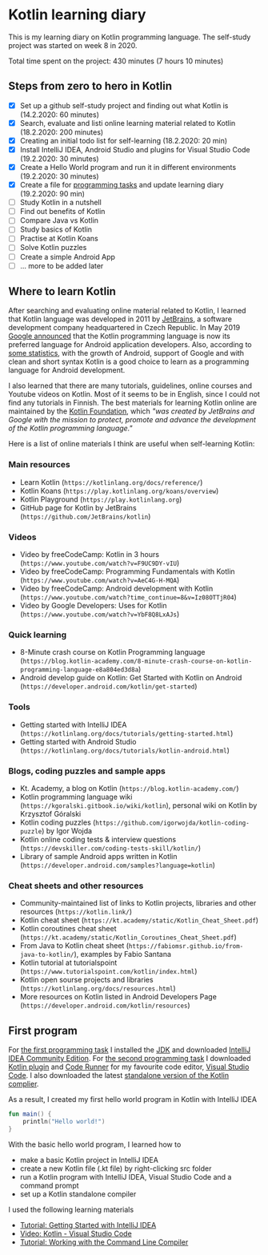 # Kotlin learning diary

This is my learning diary on Kotlin programming language. The self-study project was started on week 8 in 2020.

Total time spent on the project: 430 minutes (7 hours 10 minutes)

## Steps from zero to hero in Kotlin

- [x] Set up a github self-study project and finding out what Kotlin is (14.2.2020: 60 minutes)
- [x] Search, evaluate and listi online learning material related to Kotlin (18.2.2020: 200 minutes)
- [x] Creating an initial todo list for self-learning (18.2.2020: 20 min)
- [x] Install IntelliJ IDEA, Android Studio and plugins for Visual Studio Code (19.2.2020: 30 minutes)
- [x] Create a Hello World program and run it in different environments (19.2.2020: 30 minutes)
- [x] Create a file for [programming tasks](programming-tasks.md) and update learning diary (19.2.2020: 90 min)
- [ ] Study Kotlin in a nutshell
- [ ] Find out benefits of Kotlin
- [ ] Compare Java vs Kotlin
- [ ] Study basics of Kotlin
- [ ] Practise at Kotlin Koans
- [ ] Solve Kotlin puzzles
- [ ] Create a simple Android App
- [ ] ... more to be added later

## Where to learn Kotlin

After searching and evaluating online material related to Kotlin, I learned that Kotlin language was developed in 2011 by [JetBrains](https://www.jetbrains.com/), a software development company headquartered in Czech Republic. In May 2019 [Google announced](https://techcrunch.com/2019/05/07/kotlin-is-now-googles-preferred-language-for-android-app-development/) that the Kotlin programming language is now its preferred language for Android application developers. Also, according to [some statistics](http://codinginfinite.com/top-programming-languages-2020-stats-surveys), with the growth of Android, support of Google and with clean and short syntax Kotlin is a good choice to learn as a programming language for Android development.

I also learned that there are many tutorials, guidelines, online courses and Youtube videos on Kotlin. Most of it seems to be in English, since I could not find any tutorials in Finnish. The best materials for learning Kotlin online are maintained by the [Kotlin Foundation](https://kotlinlang.org/foundation/kotlin-foundation.html), which *"was created by JetBrains and Google with the mission to protect, promote and advance the development of the Kotlin programming language."*

Here is a list of online materials I think are useful when self-learning Kotlin:

### Main resources

- Learn Kotlin (`https://kotlinlang.org/docs/reference/`)
- Kotlin Koans (`https://play.kotlinlang.org/koans/overview`)
- Kotlin Playground (`https://play.kotlinlang.org`)
- GitHub page for Kotlin by JetBrains (`https://github.com/JetBrains/kotlin`)

### Videos

- Video by freeCodeCamp: Kotlin in 3 hours (`https://www.youtube.com/watch?v=F9UC9DY-vIU`)
- Video by freeCodeCamp: Programming Fundamentals with Kotlin (`https://www.youtube.com/watch?v=AeC4G-H-MQA`)
- Video by freeCodeCamp: Android development with Kotlin (`https://www.youtube.com/watch?time_continue=8&v=Iz08OTTjR04`)
- Video by Google Developers: Uses for Kotlin (`https://www.youtube.com/watch?v=YbF8Q8LxAJs`)

### Quick learning

- 8-Minute crash course on Kotlin Programming language (`https://blog.kotlin-academy.com/8-minute-crash-course-on-kotlin-programming-language-e8a804ed3d8a`)
- Android develop guide on Kotlin: Get Started with Kotlin on Android (`https://developer.android.com/kotlin/get-started`)

### Tools

- Getting started with IntelliJ IDEA (`https://kotlinlang.org/docs/tutorials/getting-started.html`)
- Getting started with Android Studio (`https://kotlinlang.org/docs/tutorials/kotlin-android.html`)

### Blogs, coding puzzles and sample apps

- Kt. Academy, a blog on Kotlin (`https://blog.kotlin-academy.com/`)
- Kotlin programming language wiki (`https://kgoralski.gitbook.io/wiki/kotlin`), personal wiki on Kotlin by Krzysztof Góralski
- Kotlin coding puzzles (`https://github.com/igorwojda/kotlin-coding-puzzle`) by Igor Wojda
- Kotlin online coding tests & interview questions (`https://devskiller.com/coding-tests-skill/kotlin/`)
- Library of sample Android apps written in Kotlin (`https://developer.android.com/samples?language=kotlin`)

### Cheat sheets and other resources

- Community-maintained list of links to Kotlin projects, libraries and other resources (`https://kotlin.link/`)
- Kotlin cheat sheet (`https://kt.academy/static/Kotlin_Cheat_Sheet.pdf`)
- Kotlin coroutines cheat sheet (`https://kt.academy/static/Kotlin_Coroutines_Cheat_Sheet.pdf`)
- From Java to Kotlin cheat sheet (`https://fabiomsr.github.io/from-java-to-kotlin/`), examples by Fabio Santana
- Kotlin tutorial at tutorialspoint (`https://www.tutorialspoint.com/kotlin/index.html`)
- Kotlin open sourse projects and libraries (`https://kotlinlang.org/docs/resources.html`)
- More resources on Kotlin listed in Android Developers Page (`https://developer.android.com/kotlin/resources`)

## First program

For [the first programming task](programming-tasks.md#task-1) I installed the [JDK](https://jdk.java.net/) and downloaded [IntelliJ IDEA Community Edition](https://www.jetbrains.com/idea/). For [the second programming task](programming-tasks.md#task-2) I downloaded [Kotlin plugin](https://marketplace.visualstudio.com/items?itemName=mathiasfrohlich.Kotlin) and [Code Runner](https://marketplace.visualstudio.com/items?itemName=formulahendry.code-runner) for my favourite code editor, [Visual Studio Code](https://code.visualstudio.com/). I also downloaded the latest [standalone version of the Kotlin complier](https://github.com/JetBrains/kotlin/releases/tag/v1.3.61).

As a result, I created my first hello world program in Kotlin with IntelliJ IDEA

```kotlin
fun main() {
    println("Hello world!")
}
```

With the basic hello world program, I learned how to

- make a basic Kotlin project in IntelliJ IDEA
- create a new Kotlin file (.kt file) by right-clicking src folder
- run a Kotlin program with IntelliJ IDEA, Visual Studio Code and a command prompt
- set up a Kotlin standalone compiler

I used the following learning materials

- [Tutorial: Getting Started with IntelliJ IDEA](https://kotlinlang.org/docs/tutorials/getting-started.html)
- [Video: Kotlin - Visual Studio Code](https://www.youtube.com/watch?v=QeVl8fXteI0)
- [Tutorial: Working with the Command Line Compiler](https://kotlinlang.org/docs/tutorials/command-line.html)
